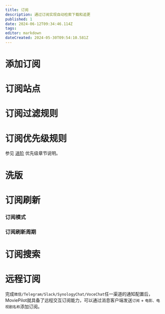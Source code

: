```yaml
---
title: 订阅
description: 通过订阅实现自动检索下载和追更
published: 1
date: 2024-06-12T09:34:46.114Z
tags: 
editor: markdown
dateCreated: 2024-05-30T09:54:10.581Z
---
```


# 添加订阅

# 订阅站点

# 订阅过滤规则

# 订阅优先级规则

参见 [进阶](/advanced) 优先级章节说明。

# 洗版

# 订阅刷新
### 订阅模式
### 订阅刷新周期

# 订阅搜索

# 远程订阅

完成`微信/Telegram/Slack/SynologyChat/VoceChat`任一渠道的通知配置后，MoviePilot就具备了远程交互订阅能力，可以通过消息客户端发送`订阅` + `电影、电视剧名称`添加订阅。
